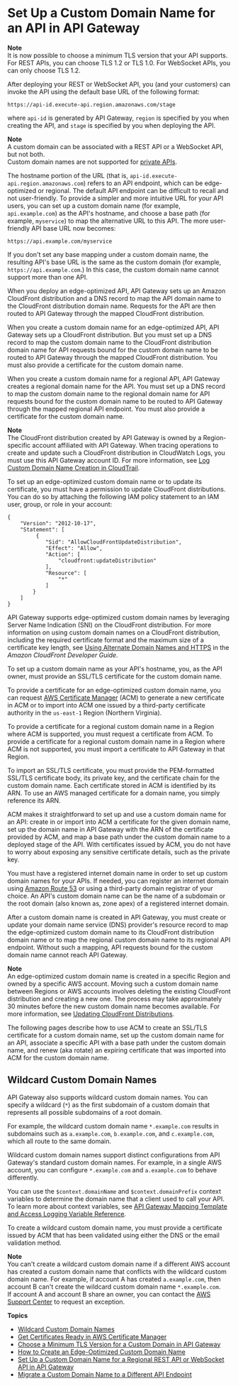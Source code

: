 # Set Up a Custom Domain Name for an API in API Gateway<a name="how-to-custom-domains"></a>

**Note**  
It is now possible to choose a minimum TLS version that your API supports\. For REST APIs, you can choose TLS 1\.2 or TLS 1\.0\. For WebSocket APIs, you can only choose TLS 1\.2\.

 After deploying your REST or WebSocket API, you \(and your customers\) can invoke the API using the default base URL of the following format: 

```
https://api-id.execute-api.region.amazonaws.com/stage
```

where `api-id` is generated by API Gateway, `region` is specified by you when creating the API, and `stage` is specified by you when deploying the API\.

**Note**  
A custom domain can be associated with a REST API or a WebSocket API, but not both\.  
Custom domain names are not supported for [private APIs](apigateway-private-apis.md)\.

The hostname portion of the URL \(that is, `api-id.execute-api.region.amazonaws.com`\) refers to an API endpoint, which can be edge\-optimized or regional\. The default API endpoint can be difficult to recall and not user\-friendly\. To provide a simpler and more intuitive URL for your API users, you can set up a custom domain name \(for example, `api.example.com`\) as the API's hostname, and choose a base path \(for example, `myservice`\) to map the alternative URL to this API\. The more user\-friendly API base URL now becomes:

```
https://api.example.com/myservice
```

 If you don't set any base mapping under a custom domain name, the resulting API's base URL is the same as the custom domain \(for example, `https://api.example.com`\.\) In this case, the custom domain name cannot support more than one API\. 

When you deploy an edge\-optimized API, API Gateway sets up an Amazon CloudFront distribution and a DNS record to map the API domain name to the CloudFront distribution domain name\. Requests for the API are then routed to API Gateway through the mapped CloudFront distribution\. 

When you create a custom domain name for an edge\-optimized API, API Gateway sets up a CloudFront distribution\. But you must set up a DNS record to map the custom domain name to the CloudFront distribution domain name for API requests bound for the custom domain name to be routed to API Gateway through the mapped CloudFront distribution\. You must also provide a certificate for the custom domain name\.

When you create a custom domain name for a regional API, API Gateway creates a regional domain name for the API\. You must set up a DNS record to map the custom domain name to the regional domain name for API requests bound for the custom domain name to be routed to API Gateway through the mapped regional API endpoint\. You must also provide a certificate for the custom domain name\. 

**Note**  
 The CloudFront distribution created by API Gateway is owned by a Region\-specific account affiliated with API Gateway\. When tracing operations to create and update such a CloudFront distribution in CloudWatch Logs, you must use this API Gateway account ID\. For more information, see [Log Custom Domain Name Creation in CloudTrail](how-to-edge-optimized-custom-domain-name.md#how-to-custom-domain-log-cloudfront-distribution-update-in-cloudtrail)\. 

 To set up an edge\-optimized custom domain name or to update its certificate, you must have a permission to update CloudFront distributions\. You can do so by attaching the following IAM policy statement to an IAM user, group, or role in your account: 

```
{
    "Version": "2012-10-17",
    "Statement": [
         {
            "Sid": "AllowCloudFrontUpdateDistribution",
            "Effect": "Allow",
            "Action": [
                "cloudfront:updateDistribution"
            ],
            "Resource": [
                "*"
            ]
        }
    ]
}
```

 API Gateway supports edge\-optimized custom domain names by leveraging Server Name Indication \(SNI\) on the CloudFront distribution\. For more information on using custom domain names on a CloudFront distribution, including the required certificate format and the maximum size of a certificate key length, see [ Using Alternate Domain Names and HTTPS](https://docs.aws.amazon.com/AmazonCloudFront/latest/DeveloperGuide/SecureConnections.html#CNAMEsAndHTTPS) in the *Amazon CloudFront Developer Guide*\. 

 To set up a custom domain name as your API's hostname, you, as the API owner, must provide an SSL/TLS certificate for the custom domain name\. 

To provide a certificate for an edge\-optimized custom domain name, you can request [AWS Certificate Manager](https://docs.aws.amazon.com/acm/latest/userguide/) \(ACM\) to generate a new certificate in ACM or to import into ACM one issued by a third\-party certificate authority in the `us-east-1` Region \(Northern Virginia\)\.

To provide a certificate for a regional custom domain name in a Region where ACM is supported, you must request a certificate from ACM\. To provide a certificate for a regional custom domain name in a Region where ACM is not supported, you must import a certificate to API Gateway in that Region\. 

To import an SSL/TLS certificate, you must provide the PEM\-formatted SSL/TLS certificate body, its private key, and the certificate chain for the custom domain name\. Each certificate stored in ACM is identified by its ARN\. To use an AWS managed certificate for a domain name, you simply reference its ARN\. 

 ACM makes it straightforward to set up and use a custom domain name for an API: create in or import into ACM a certificate for the given domain name, set up the domain name in API Gateway with the ARN of the certificate provided by ACM, and map a base path under the custom domain name to a deployed stage of the API\. With certificates issued by ACM, you do not have to worry about exposing any sensitive certificate details, such as the private key\.

You must have a registered internet domain name in order to set up custom domain names for your APIs\. If needed, you can register an internet domain using [Amazon Route 53](https://docs.aws.amazon.com/Route53/latest/DeveloperGuide/) or using a third\-party domain registrar of your choice\. An API's custom domain name can be the name of a subdomain or the root domain \(also known as, zone apex\) of a registered internet domain\. 

After a custom domain name is created in API Gateway, you must create or update your domain name service \(DNS\) provider's resource record to map the edge\-optimized custom domain name to its CloudFront distribution domain name or to map the regional custom domain name to its regional API endpoint\. Without such a mapping, API requests bound for the custom domain name cannot reach API Gateway\.

**Note**  
 An edge\-optimized custom domain name is created in a specific Region and owned by a specific AWS account\. Moving such a custom domain name between Regions or AWS accounts involves deleting the existing CloudFront distribution and creating a new one\. The process may take approximately 30 minutes before the new custom domain name becomes available\. For more information, see [Updating CloudFront Distributions](https://docs.aws.amazon.com/AmazonCloudFront/latest/DeveloperGuide/HowToUpdateDistribution.html)\. 

The following pages describe how to use ACM to create an SSL/TLS certificate for a custom domain name, set up the custom domain name for an API, associate a specific API with a base path under the custom domain name, and renew \(aka rotate\) an expiring certificate that was imported into ACM for the custom domain name\. 

## Wildcard Custom Domain Names<a name="wildcard-custom-domain-names"></a>

API Gateway also supports wildcard custom domain names\. You can specify a wildcard \(`*`\) as the first subdomain of a custom domain that represents all possible subdomains of a root domain\.

For example, the wildcard custom domain name `*.example.com` results in subdomains such as `a.example.com`, `b.example.com`, and `c.example.com`, which all route to the same domain\.

Wildcard custom domain names support distinct configurations from API Gateway's standard custom domain names\. For example, in a single AWS account, you can configure `*.example.com` and `a.example.com` to behave differently\.

You can use the `$context.domainName` and `$context.domainPrefix` context variables to determine the domain name that a client used to call your API\. To learn more about context variables, see [API Gateway Mapping Template and Access Logging Variable Reference](api-gateway-mapping-template-reference.md)\.

To create a wildcard custom domain name, you must provide a certificate issued by ACM that has been validated using either the DNS or the email validation method\.

**Note**  
You can't create a wildcard custom domain name if a different AWS account has created a custom domain name that conflicts with the wildcard custom domain name\. For example, if account A has created `a.example.com`, then account B can't create the wildcard custom domain name `*.example.com`\.  
If account A and account B share an owner, you can contact the [AWS Support Center](https://console.aws.amazon.com/support/home#/) to request an exception\.

**Topics**
+ [Wildcard Custom Domain Names](#wildcard-custom-domain-names)
+ [Get Certificates Ready in AWS Certificate Manager](how-to-custom-domains-prerequisites.md)
+ [Choose a Minimum TLS Version for a Custom Domain in API Gateway](apigateway-custom-domain-tls-version.md)
+ [How to Create an Edge\-Optimized Custom Domain Name](how-to-edge-optimized-custom-domain-name.md)
+ [Set Up a Custom Domain Name for a Regional REST API or WebSocket API in API Gateway](apigateway-regional-api-custom-domain-create.md)
+ [Migrate a Custom Domain Name to a Different API Endpoint](apigateway-regional-api-custom-domain-migrate.md)
